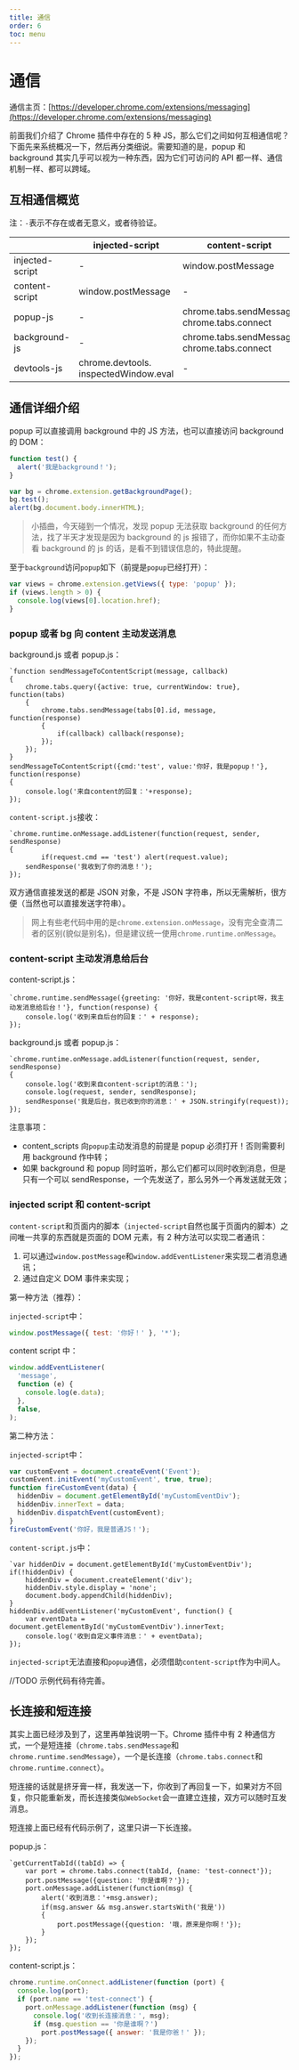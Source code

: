 ```yaml
---
title: 通信
order: 6
toc: menu
---
```


# 通信

通信主页：[https://developer.chrome.com/extensions/messaging](https://developer.chrome.com/extensions/messaging)

前面我们介绍了 Chrome 插件中存在的 5 种 JS，那么它们之间如何互相通信呢？下面先来系统概况一下，然后再分类细说。需要知道的是，popup 和 background 其实几乎可以视为一种东西，因为它们可访问的 API 都一样、通信机制一样、都可以跨域。

## 互相通信概览

注：`-`表示不存在或者无意义，或者待验证。

|  | injected-script | content-script | popup-js | background-js |
| --- | --- | --- | --- | --- |
| injected-script | \- | window.postMessage | \- | \- |
| content-script | window.postMessage | \- | chrome.runtime.sendMessage chrome.runtime.connect | chrome.runtime.sendMessage chrome.runtime.connect |
| popup-js | \- | chrome.tabs.sendMessage chrome.tabs.connect | \- | chrome.extension. getBackgroundPage() |
| background-js | \- | chrome.tabs.sendMessage chrome.tabs.connect | chrome.extension.getViews | \- |
| devtools-js | chrome.devtools. inspectedWindow.eval | \- | chrome.runtime.sendMessage | chrome.runtime.sendMessage |

## 通信详细介绍

popup 可以直接调用 background 中的 JS 方法，也可以直接访问 background 的 DOM：

```js
function test() {
  alert('我是background！');
}

var bg = chrome.extension.getBackgroundPage();
bg.test();
alert(bg.document.body.innerHTML);
```

> 小插曲，今天碰到一个情况，发现 popup 无法获取 background 的任何方法，找了半天才发现是因为 background 的 js 报错了，而你如果不主动查看 background 的 js 的话，是看不到错误信息的，特此提醒。

至于`background`访问`popup`如下（前提是`popup`已经打开）：

```js
var views = chrome.extension.getViews({ type: 'popup' });
if (views.length > 0) {
  console.log(views[0].location.href);
}
```

### popup 或者 bg 向 content 主动发送消息

background.js 或者 popup.js：

```
`function sendMessageToContentScript(message, callback)
{
	chrome.tabs.query({active: true, currentWindow: true}, function(tabs)
	{
		chrome.tabs.sendMessage(tabs[0].id, message, function(response)
		{
			if(callback) callback(response);
		});
	});
}
sendMessageToContentScript({cmd:'test', value:'你好，我是popup！'}, function(response)
{
	console.log('来自content的回复：'+response);
});
```

`content-script.js`接收：

```
`chrome.runtime.onMessage.addListener(function(request, sender, sendResponse)
{
		if(request.cmd == 'test') alert(request.value);
	sendResponse('我收到了你的消息！');
});
```

双方通信直接发送的都是 JSON 对象，不是 JSON 字符串，所以无需解析，很方便（当然也可以直接发送字符串）。

> 网上有些老代码中用的是`chrome.extension.onMessage`，没有完全查清二者的区别(貌似是别名)，但是建议统一使用`chrome.runtime.onMessage`。

### content-script 主动发消息给后台

content-script.js：

```
`chrome.runtime.sendMessage({greeting: '你好，我是content-script呀，我主动发消息给后台！'}, function(response) {
	console.log('收到来自后台的回复：' + response);
});
```

background.js 或者 popup.js：

```
`chrome.runtime.onMessage.addListener(function(request, sender, sendResponse)
{
	console.log('收到来自content-script的消息：');
	console.log(request, sender, sendResponse);
	sendResponse('我是后台，我已收到你的消息：' + JSON.stringify(request));
});
```

注意事项：

- content_scripts 向`popup`主动发消息的前提是 popup 必须打开！否则需要利用 background 作中转；
- 如果 background 和 popup 同时监听，那么它们都可以同时收到消息，但是只有一个可以 sendResponse，一个先发送了，那么另外一个再发送就无效；

### injected script 和 content-script

`content-script`和页面内的脚本（`injected-script`自然也属于页面内的脚本）之间唯一共享的东西就是页面的 DOM 元素，有 2 种方法可以实现二者通讯：

1.  可以通过`window.postMessage`和`window.addEventListener`来实现二者消息通讯；
2.  通过自定义 DOM 事件来实现；

第一种方法（推荐）：

`injected-script`中：

```js
window.postMessage({ test: '你好！' }, '*');
```

content script 中：

```js
window.addEventListener(
  'message',
  function (e) {
    console.log(e.data);
  },
  false,
);
```

第二种方法：

`injected-script`中：

```js
var customEvent = document.createEvent('Event');
customEvent.initEvent('myCustomEvent', true, true);
function fireCustomEvent(data) {
  hiddenDiv = document.getElementById('myCustomEventDiv');
  hiddenDiv.innerText = data;
  hiddenDiv.dispatchEvent(customEvent);
}
fireCustomEvent('你好，我是普通JS！');
```

`content-script.js`中：

```
`var hiddenDiv = document.getElementById('myCustomEventDiv');
if(!hiddenDiv) {
	hiddenDiv = document.createElement('div');
	hiddenDiv.style.display = 'none';
	document.body.appendChild(hiddenDiv);
}
hiddenDiv.addEventListener('myCustomEvent', function() {
	var eventData = document.getElementById('myCustomEventDiv').innerText;
	console.log('收到自定义事件消息：' + eventData);
});
```

`injected-script`无法直接和`popup`通信，必须借助`content-script`作为中间人。

//TODO 示例代码有待完善。

## 长连接和短连接

其实上面已经涉及到了，这里再单独说明一下。Chrome 插件中有 2 种通信方式，一个是短连接（`chrome.tabs.sendMessage`和`chrome.runtime.sendMessage`），一个是长连接（`chrome.tabs.connect`和`chrome.runtime.connect`）。

短连接的话就是挤牙膏一样，我发送一下，你收到了再回复一下，如果对方不回复，你只能重新发，而长连接类似`WebSocket`会一直建立连接，双方可以随时互发消息。

短连接上面已经有代码示例了，这里只讲一下长连接。

popup.js：

```
`getCurrentTabId((tabId) => {
	var port = chrome.tabs.connect(tabId, {name: 'test-connect'});
	port.postMessage({question: '你是谁啊？'});
	port.onMessage.addListener(function(msg) {
		alert('收到消息：'+msg.answer);
		if(msg.answer && msg.answer.startsWith('我是'))
		{
			port.postMessage({question: '哦，原来是你啊！'});
		}
	});
});
```

content-script.js：

```js
chrome.runtime.onConnect.addListener(function (port) {
  console.log(port);
  if (port.name == 'test-connect') {
    port.onMessage.addListener(function (msg) {
      console.log('收到长连接消息：', msg);
      if (msg.question == '你是谁啊？')
        port.postMessage({ answer: '我是你爸！' });
    });
  }
});
```
